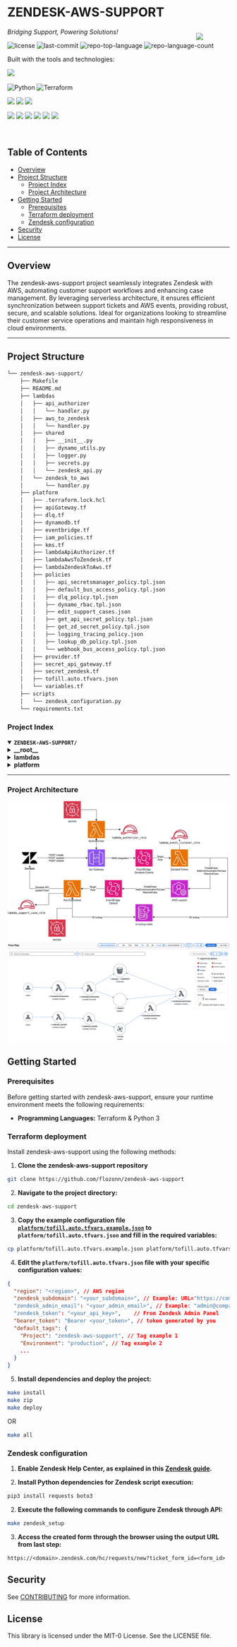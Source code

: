 <div align="left" style="position: relative;">
<h1>ZENDESK-AWS-SUPPORT</h1>
<p align="left">
  <em>Bridging Support, Powering Solutions!</em>
</p>
<img src="https://000009.awsstudygroup.com/images/serviceicon.png?featherlight=false&width=10pc" align="right" width="15%" style="margin: -20px 0 0 20px;">

<p align="left">
  <img src="https://img.shields.io/github/license/flozonn/zendesk-aws-support?style=plastic&logo=opensourceinitiative&logoColor=white&color=546eeb" alt="license">
  <img src="https://img.shields.io/github/last-commit/flozonn/zendesk-aws-support?style=plastic&logo=git&logoColor=white&color=546eeb" alt="last-commit">
  <img src="https://img.shields.io/github/languages/top/flozonn/zendesk-aws-support?style=plastic&color=546eeb" alt="repo-top-language">
  <img src="https://img.shields.io/github/languages/count/flozonn/zendesk-aws-support?style=plastic&color=546eeb" alt="repo-language-count">
</p>
<p align="left">Built with the tools and technologies:</p>
    <img src="https://img.shields.io/badge/-Zendesk-03363D?style=flat&logo=zendesk&logoColor=white"/>
 </p>
<p align="left">
  <img src="https://img.shields.io/badge/Python-3776AB.svg?style=plastic&logo=Python&logoColor=white" alt="Python">
  <img src="https://img.shields.io/badge/Terraform-844FBA.svg?style=plastic&logo=Terraform&logoColor=white" alt="Terraform">
  </p>
  <p align="left">
    <img src="https://img.shields.io/badge/semgrep-orange"/>
    <img src="https://img.shields.io/badge/checkov-black?logo=paloaltonetworks"/>
    <img src="https://img.shields.io/badge/security-bandit-yellow.svg"/>
      </p>
        <p align="left">
    <img src="https://img.shields.io/badge/-lambda-white?logo=awslambda"/>
    <img src="https://img.shields.io/badge/-Support-white?logo=amazonwebservices&logoColor=blue"/>
    <img src="https://img.shields.io/badge/-EventBridge-white?logo=amazonwebservices&logoColor=blue"/>
    <img src="https://img.shields.io/badge/-Xray-white?logo=amazonwebservices&logoColor=blue"/>
        <img src="https://img.shields.io/badge/-DynamoDB-white?logo=amazondynamodb&logoColor=blue"/>
                <img src="https://img.shields.io/badge/-API Gateway-white?logo=amazonapigateway&logoColor=blue"/>
  
</p>
</div>
<br clear="right">

## Table of Contents

- [Overview](#overview)
- [Project Structure](#project-structure)
  - [Project Index](#project-index)
  - [Project Architecture](#project-architecture)
- [Getting Started](#getting-started)
  - [Prerequisites](#prerequisites)
  - [Terraform deployment](#terraform-deployment)
  - [Zendesk configuration](#zendesk-configuration)
- [Security](#contributing)
- [License](#license)




---

## Overview

The zendesk-aws-support project seamlessly integrates Zendesk with AWS, automating customer support workflows and enhancing case management. By leveraging serverless architecture, it ensures efficient synchronization between support tickets and AWS events, providing robust, secure, and scalable solutions. Ideal for organizations looking to streamline their customer service operations and maintain high responsiveness in cloud environments.

---

## Project Structure

```sh
└── zendesk-aws-support/
    ├── Makefile
    ├── README.md
    ├── lambdas
    │   ├── api_authorizer
    │   │   └── handler.py
    │   ├── aws_to_zendesk
    │   │   └── handler.py
    │   ├── shared
    │   │   ├── __init__.py
    │   │   ├── dynamo_utils.py
    │   │   ├── logger.py
    │   │   ├── secrets.py
    │   │   └── zendesk_api.py
    │   └── zendesk_to_aws
    │       └── handler.py
    ├── platform
    │   ├── .terraform.lock.hcl
    │   ├── apiGateway.tf
    │   ├── dlq.tf
    │   ├── dynamodb.tf
    │   ├── eventbridge.tf
    │   ├── iam_policies.tf
    │   ├── kms.tf
    │   ├── lambdaApiAuthorizer.tf
    │   ├── lambdaAwsToZendesk.tf
    │   ├── lambdaZendeskToAws.tf
    │   ├── policies
    │   │   ├── api_secretsmanager_policy.tpl.json
    │   │   ├── default_bus_access_policy.tpl.json
    │   │   ├── dlq_policy.tpl.json
    │   │   ├── dynamo_rbac.tpl.json
    │   │   ├── edit_support_cases.json
    │   │   ├── get_api_secret_policy.tpl.json
    │   │   ├── get_zd_secret_policy.tpl.json
    │   │   ├── logging_tracing_policy.json
    │   │   ├── lookup_db_policy.tpl.json
    │   │   └── webhook_bus_access_policy.tpl.json
    │   ├── provider.tf
    │   ├── secret_api_gateway.tf
    │   ├── secret_zendesk.tf
    │   ├── tofill.auto.tfvars.json
    │   └── variables.tf
    ├── scripts
    │   └── zendesk_configuration.py
    └── requirements.txt
```


### Project Index
<details open>
  <summary><b><code>ZENDESK-AWS-SUPPORT/</code></b></summary>
  <details> <!-- __root__ Submodule -->
    <summary><b>__root__</b></summary>
    <blockquote>
      <table>
      <tr>
        <td><b><a href='https://github.com/flozonn/zendesk-aws-support/blob/master/requirements.txt'>requirements.txt</a></b></td>
        <td>- Manages dependencies for AWS services integration within the project, specifically focusing on AWS SDK for Python (Boto3) and AWS X-Ray SDK<br>- These libraries facilitate interaction with AWS services and enable tracing of the application requests, respectively, ensuring efficient cloud resource management and performance monitoring across the entire codebase architecture.</td>
      </tr>
      <tr>
        <td><b><a href='https://github.com/flozonn/zendesk-aws-support/blob/master/Makefile'>Makefile</a></b></td>
        <td>- The Makefile orchestrates the build, packaging, deployment, and maintenance of Lambda functions within a serverless architecture<br>- It automates tasks such as dependency installation, source code compilation into distributable formats, and deployment via Terraform, while also facilitating cleanliness and security checks to ensure robust, secure application delivery.</td>
      </tr>
      </table>
    </blockquote>
  </details>
  <details> <!-- lambdas Submodule -->
    <summary><b>lambdas</b></summary>
    <blockquote>
      <details>
        <summary><b>shared</b></summary>
        <blockquote>
          <table>
          <tr>
            <td><b><a href='https://github.com/flozonn/zendesk-aws-support/blob/master/lambdas/shared/logger.py'>logger.py</a></b></td>
            <td>- Establishes a centralized logging utility within the codebase, enabling consistent logging practices across various components<br>- The `get_logger` function configures and returns a logger instance with a standard format and INFO level, ensuring that all modules have access to uniform log management for easier maintenance and debugging.</td>
          </tr>
          <tr>
            <td><b><a href='https://github.com/flozonn/zendesk-aws-support/blob/master/lambdas/shared/dynamo_utils.py'>dynamo_utils.py</a></b></td>
            <td>- Manages DynamoDB interactions within the serverless architecture, specifically handling the retrieval and storage of lookup IDs<br>- Utilizes AWS SDK to connect to DynamoDB, fetching and inserting data based on environment-specific table names<br>- Essential for maintaining data consistency and accessibility across various components of the application.</td>
          </tr>
          <tr>
            <td><b><a href='https://github.com/flozonn/zendesk-aws-support/blob/master/lambdas/shared/zendesk_api.py'>zendesk_api.py</a></b></td>
            <td>- Manages interactions with the Zendesk API by updating ticket details based on specified parameters<br>- It authenticates using environment-specific credentials, modifies ticket status and comments, and supports conditional resolution of tickets<br>- This module is essential for automating customer support workflows within the project's architecture.</td>
          </tr>
          <tr>
            <td><b><a href='https://github.com/flozonn/zendesk-aws-support/blob/master/lambdas/shared/secrets.py'>secrets.py</a></b></td>
            <td>- Retrieves and returns secret values securely from AWS Secrets Manager, handling potential errors during retrieval<br>- The function dynamically sets the AWS region, either from a provided parameter or environment variable, ensuring flexibility across different deployment environments<br>- This component is crucial for managing sensitive configurations within the broader application infrastructure.</td>
          </tr>
          </table>
        </blockquote>
      </details>
      <details>
        <summary><b>zendesk_to_aws</b></summary>
        <blockquote>
          <table>
          <tr>
            <td><b><a href='https://github.com/flozonn/zendesk-aws-support/blob/master/lambdas/zendesk_to_aws/handler.py'>handler.py</a></b></td>
            <td>- Handles interactions between Zendesk and AWS by creating, updating, and resolving support cases based on webhook events<br>- It utilizes AWS Lambda to process events, manage case communications, and synchronize case IDs between systems, ensuring efficient tracking and updates of support issues.</td>
          </tr>
          </table>
        </blockquote>
      </details>
      <details>
        <summary><b>api_authorizer</b></summary>
        <blockquote>
          <table>
          <tr>
            <td><b><a href='https://github.com/flozonn/zendesk-aws-support/blob/master/lambdas/api_authorizer/handler.py'>handler.py</a></b></td>
            <td>- Handles API authorization by verifying incoming request tokens against a secured API key<br>- Utilizes a centralized logging service and secure key management to ensure robust security practices<br>- Primarily functions to authenticate API requests, directly influencing access control within the serverless architecture of the project.</td>
          </tr>
          </table>
        </blockquote>
      </details>
      <details>
        <summary><b>aws_to_zendesk</b></summary>
        <blockquote>
          <table>
          <tr>
            <td><b><a href='https://github.com/flozonn/zendesk-aws-support/blob/master/lambdas/aws_to_zendesk/handler.py'>handler.py</a></b></td>
            <td>- Handles AWS support case communications by updating corresponding Zendesk tickets based on event triggers<br>- It either adds new communications to a ticket or marks it as resolved, ensuring synchronization between AWS support cases and Zendesk ticket statuses<br>- This integration facilitates efficient customer support management.</td>
          </tr>
          </table>
        </blockquote>
      </details>
    </blockquote>
  </details>
  <details> <!-- platform Submodule -->
    <summary><b>platform</b></summary>
    <blockquote>
      <table>
      <tr>
        <td><b><a href='https://github.com/flozonn/zendesk-aws-support/blob/master/platform/eventbridge.tf'>eventbridge.tf</a></b></td>
        <td>- Establishes and configures AWS EventBridge resources to automate responses to specific events<br>- It sets up event buses and rules to trigger AWS Lambda functions for handling Zendesk webhook events and AWS support case notifications, ensuring efficient, event-driven operations within the cloud environment.</td>
      </tr>
      <tr>
        <td><b><a href='https://github.com/flozonn/zendesk-aws-support/blob/master/platform/lambdaAwsToZendesk.tf'>lambdaAwsToZendesk.tf</a></b></td>
        <td>- Establishes an AWS Lambda function named "AwsToZendesk" designed to integrate AWS support case monitoring with Zendesk<br>- It configures necessary IAM roles and policies for secure operation, sets up a CloudWatch log group for logging, and defines environment variables and resources to ensure the function operates within specified security and performance parameters.</td>
      </tr>
      <tr>
        <td><b><a href='https://github.com/flozonn/zendesk-aws-support/blob/master/platform/kms.tf'>kms.tf</a></b></td>
        <td>- Establishes an AWS KMS key specifically for encrypting a DynamoDB table, enhancing data security<br>- It features automatic key rotation and a defined deletion window<br>- The policy permits multiple AWS services, including DynamoDB, SQS, Secrets Manager, CloudWatch, and specific Lambda roles, to utilize this key for various encryption and decryption operations, ensuring broad but controlled access across the architecture.</td>
      </tr>
      <tr>
        <td><b><a href='https://github.com/flozonn/zendesk-aws-support/blob/master/platform/dynamodb.tf'>dynamodb.tf</a></b></td>
        <td>- Defines and configures a DynamoDB table named "idslookup" within the AWS infrastructure, utilizing a pay-per-request billing model<br>- It is designed for secure ID storage with server-side encryption and point-in-time recovery features<br>- The table uses a single string-type attribute as its hash key for efficient data retrieval and includes operational tags for easier resource management.</td>
      </tr>
      <tr>
        <td><b><a href='https://github.com/flozonn/zendesk-aws-support/blob/master/platform/provider.tf'>provider.tf</a></b></td>
        <td>- Defines the AWS provider configuration for the project, specifying the region setting based on a variable input<br>- This setup is crucial for the deployment and management of all AWS resources utilized across the entire codebase, ensuring that operations are executed in the correct geographical location as defined by the project's infrastructure requirements.</td>
      </tr>
      <tr>
        <td><b><a href='https://github.com/flozonn/zendesk-aws-support/blob/master/platform/apiGateway.tf'>apiGateway.tf</a></b></td>
        <td>- Establishes an AWS API Gateway to handle webhook events from Zendesk, integrating with AWS EventBridge for event management<br>- It configures routes for creating, updating, and solving events, each secured with custom authorization<br>- Additionally, it sets up logging, permissions, and roles to ensure secure and efficient event processing and monitoring.</td>
      </tr>
      <tr>
        <td><b><a href='https://github.com/flozonn/zendesk-aws-support/blob/master/platform/lambdaApiAuthorizer.tf'>lambdaApiAuthorizer.tf</a></b></td>
        <td>- Defines and configures an AWS Lambda function named "ApiAuthorizer" to serve as a request authorizer for an API Gateway, utilizing specific IAM roles and policies for security and logging<br>- It integrates environment variables, dead letter queues, and KMS for encryption, ensuring robust, secure request handling and error management in cloud operations.</td>
      </tr>
      <tr>
        <td><b><a href='https://github.com/flozonn/zendesk-aws-support/blob/master/platform/dlq.tf'>dlq.tf</a></b></td>
        <td>- Defines an AWS SQS queue named "zendesk-to-aws-dlq" to serve as a dead-letter queue for handling message processing failures in the system<br>- It utilizes an AWS KMS key for encryption, enhancing security by specifying key reuse parameters<br>- This setup is crucial for robust error handling and data integrity within the project's cloud architecture.</td>
      </tr>
      <tr>
        <td><b><a href='https://github.com/flozonn/zendesk-aws-support/blob/master/platform/lambdaZendeskToAws.tf'>lambdaZendeskToAws.tf</a></b></td>
        <td>- Establishes an AWS Lambda function named "ZendeskToAws" designed to handle events, equipped with necessary IAM roles and policies for accessing various AWS services<br>- It configures security, logging, and error handling settings to ensure robust operation, including integration with DynamoDB, CloudWatch, and SQS for comprehensive service interaction and monitoring.</td>
      </tr>
      <tr>
        <td><b><a href='https://github.com/flozonn/zendesk-aws-support/blob/master/platform/secret_zendesk.tf'>secret_zendesk.tf</a></b></td>
        <td>- Manages the storage and versioning of the Zendesk API key within AWS Secrets Manager, ensuring secure access and management<br>- The configuration specifies the use of a KMS key for encryption and maintains the API key's lifecycle by defining its version stages, thereby integrating critical external service credentials securely into the system's architecture.</td>
      </tr>
      <tr>
        <td><b><a href='https://github.com/flozonn/zendesk-aws-support/blob/master/platform/secret_api_gateway.tf'>secret_api_gateway.tf</a></b></td>
        <td>- Manages the creation and versioning of an AWS Secrets Manager secret specifically for storing an API gateway API key<br>- It securely associates the key with a KMS key for encryption and handles the lifecycle of the secret's versions to ensure the current version is used within the system.</td>
      </tr>
      <tr>
        <td><b><a href='https://github.com/flozonn/zendesk-aws-support/blob/master/platform/tofill.auto.tfvars.json'>tofill.auto.tfvars.json</a></b></td>
        <td>- Defines configuration settings for a specific regional deployment in the EU-West-1 zone, including identifiers for a case ID lookup service and credentials for Zendesk integration<br>- These settings are crucial for ensuring that the application interacts correctly with external services and maintains proper data localization and security compliance within the specified region.</td>
      </tr>
      <tr>
        <td><b><a href='https://github.com/flozonn/zendesk-aws-support/blob/master/platform/variables.tf'>variables.tf</a></b></td>
        <td>- Defines essential configuration variables for a deployment platform, including regional settings, storage for ID lookups, and authentication details for Zendesk integration<br>- These variables facilitate regional deployment customization, secure storage access, and enable interactions with the Zendesk API for customer support functionalities.</td>
      </tr>
      <tr>
        <td><b><a href='https://github.com/flozonn/zendesk-aws-support/blob/master/platform/iam_policies.tf'>iam_policies.tf</a></b></td>
        <td>- Defines and manages multiple AWS IAM policies crucial for operational security and access control within the system<br>- These policies regulate access to AWS resources like DynamoDB, Secrets Manager, and Event Buses, ensuring that only authorized services and roles can interact with these resources, thereby enhancing the security and efficiency of the system's cloud operations.</td>
      </tr>
      </table>
      <details>
        <summary><b>policies</b></summary>
        <blockquote>
          <table>
          <tr>
            <td><b><a href='https://github.com/flozonn/zendesk-aws-support/blob/master/platform/policies/default_bus_access_policy.tpl.json'>default_bus_access_policy.tpl.json</a></b></td>
            <td>- Defines the access policy for the default event bus within the platform, specifying permissions for describing rules, posting events, and retrieving the event bus<br>- It uses a templated JSON structure to dynamically insert the resource ARN, ensuring that permissions are correctly aligned with the specified resource within the broader system architecture.</td>
          </tr>
          <tr>
            <td><b><a href='https://github.com/flozonn/zendesk-aws-support/blob/master/platform/policies/get_api_secret_policy.tpl.json'>get_api_secret_policy.tpl.json</a></b></td>
            <td>- Defines a security policy within the platform's architecture, specifically granting permissions to retrieve API secret values from a secrets manager<br>- It ensures that only authorized actions can access sensitive API credentials, aligning with best practices for secure access management in distributed systems<br>- This policy is crucial for maintaining the integrity and confidentiality of API interactions.</td>
          </tr>
          <tr>
            <td><b><a href='https://github.com/flozonn/zendesk-aws-support/blob/master/platform/policies/webhook_bus_access_policy.tpl.json'>webhook_bus_access_policy.tpl.json</a></b></td>
            <td>- Defines access policies for the webhook event bus within the platform, specifically allowing operations such as describing rules, posting events, and retrieving the event bus<br>- It ensures that interactions with the webhook bus are securely managed by specifying permissions linked to the webhook bus resource identifier.</td>
          </tr>
          <tr>
            <td><b><a href='https://github.com/flozonn/zendesk-aws-support/blob/master/platform/policies/api_secretsmanager_policy.tpl.json'>api_secretsmanager_policy.tpl.json</a></b></td>
            <td>- Defines a policy template for AWS Secrets Manager that grants specified AWS Lambda roles the permission to access secret values<br>- This policy is crucial for secure, role-based access to sensitive configurations, ensuring that only authorized services can retrieve necessary secrets for operational tasks within the system architecture.</td>
          </tr>
          <tr>
            <td><b><a href='https://github.com/flozonn/zendesk-aws-support/blob/master/platform/policies/get_zd_secret_policy.tpl.json'>get_zd_secret_policy.tpl.json</a></b></td>
            <td>- Grants specific permissions within the broader system architecture, enabling secure access to Zendesk secret values via AWS Secrets Manager<br>- This policy template is crucial for managing access controls, ensuring that only authorized actions are permitted on designated resources, thereby enhancing the security and operational integrity of the platform.</td>
          </tr>
          <tr>
            <td><b><a href='https://github.com/flozonn/zendesk-aws-support/blob/master/platform/policies/edit_support_cases.json'>edit_support_cases.json</a></b></td>
            <td>- Grants comprehensive permissions for managing support cases across the platform<br>- Positioned within the policies directory, it defines broad access rights specifically for support-related actions, ensuring that users can fully interact with and resolve support issues without restrictions, thereby enhancing the support workflow within the system's architecture.</td>
          </tr>
          <tr>
            <td><b><a href='https://github.com/flozonn/zendesk-aws-support/blob/master/platform/policies/logging_tracing_policy.json'>logging_tracing_policy.json</a></b></td>
            <td>- Establishes permissions for logging and tracing activities within the platform, specifically enabling actions related to AWS X-Ray services<br>- It allows the recording of trace segments and telemetry, along with the retrieval of sampling rules, targets, and statistical summaries, ensuring comprehensive monitoring and diagnostic capabilities across all resources.</td>
          </tr>
          <tr>
            <td><b><a href='https://github.com/flozonn/zendesk-aws-support/blob/master/platform/policies/dlq_policy.tpl.json'>dlq_policy.tpl.json</a></b></td>
            <td>- Defines a security policy template for managing permissions related to sending messages to a specified dead-letter queue (DLQ) in Amazon SQS<br>- It ensures that only authorized actions can be performed on the DLQ, enhancing the robustness and security of the system's error handling mechanisms within the broader project infrastructure.</td>
          </tr>
          <tr>
            <td><b><a href='https://github.com/flozonn/zendesk-aws-support/blob/master/platform/policies/dynamo_rbac.tpl.json'>dynamo_rbac.tpl.json</a></b></td>
            <td>- Defines a role-based access control policy for AWS DynamoDB, specifying permissions for two Lambda roles to perform operations like item retrieval, updates, and deletions on a specified table<br>- This policy ensures that only authorized roles within the specified AWS account can access and manipulate the designated DynamoDB resource, aligning with security and operational protocols.</td>
          </tr>
          <tr>
            <td><b><a href='https://github.com/flozonn/zendesk-aws-support/blob/master/platform/policies/lookup_db_policy.tpl.json'>lookup_db_policy.tpl.json</a></b></td>
            <td>- Defines a set of permissions for interacting with a specific DynamoDB table, enabling actions such as querying, updating, and managing the table<br>- It is crucial for regulating access within the system, ensuring that operations on the database are securely managed according to the specified policy rules.</td>
          </tr>
          </table>
        </blockquote>
      </details>
    </blockquote>
  </details>
</details>

---
### Project Architecture 
![architecture diagramm](assets/zendeskarch.jpeg)
![xray trace](assets/zendesk-to-aws-trace.png)

## Getting Started

### Prerequisites

Before getting started with zendesk-aws-support, ensure your runtime environment meets the following requirements:

- **Programming Languages:** Terraform & Python 3


### Terraform deployment

Install zendesk-aws-support using the following methods:

1. **Clone the zendesk-aws-support repository**

```sh
git clone https://github.com/flozonn/zendesk-aws-support
```

2. **Navigate to the project directory:**

```sh
cd zendesk-aws-support
```

3. **Copy the example configuration file [`platform/tofill.auto.tfvars.example.json`](./platform/tofill.auto.tfvars.example.json) to `platform/tofill.auto.tfvars.json` and fill in the required variables:**

```sh
cp platform/tofill.auto.tfvars.example.json platform/tofill.auto.tfvars.json
```

4. **Edit the `platform/tofill.auto.tfvars.json` file with your specific configuration values:**

```json
{
  "region": "<region>", // AWS region
  "zendesk_subdomain": "<your_subdomain>", // Example: URL="https://companyname.zendesk.com" then subdomain="companyname"
  "zendesk_admin_email": "<your_admin_email>", // Example: "admin@companyname.com"
  "zendesk_token": "<your_api_key>",    // From Zendesk Admin Panel
  "bearer_token": "Bearer <your_token>", // token generated by you
  "default_tags": {
    "Project": "zendesk-aws-support", // Tag example 1
    "Environment": "production", // Tag example 2
    ...
  }
}
```

5. **Install dependencies and deploy the project:**

```sh
make install
make zip
make deploy
```

OR

```sh
make all
```

### Zendesk configuration

1. **Enable Zendesk Help Center, as explained in this [Zendesk guide](https://support.zendesk.com/hc/en-us/articles/5702269234330-Enabling-and-activating-your-help-center).**

2. **Install Python dependencies for Zendesk script execution:**

```sh
pip3 install requests boto3
```

2. **Execute the following commands to configure Zendesk through API:**

```sh
make zendesk_setup
```

3. **Access the created form through the browser using the output URL from last step:**
```
https://<domain>.zendesk.com/hc/requests/new?ticket_form_id=<form_id>
```

## Security

See [CONTRIBUTING](CONTRIBUTING.md#security-issue-notifications) for more information.

## License

This library is licensed under the MIT-0 License. See the LICENSE file.
